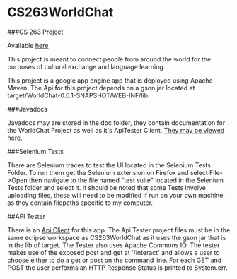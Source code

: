 CS263WorldChat
==============

###CS 263 Project

Available [here](http://www.worldchat263.appspot.com)

This project is meant to connect people from around the world for the purposes of cultural exchange and language learning.  

This project is a google app engine app that is deployed using Apache Maven.  The Api for this project depends on a gson jar located at target/WorldChat-0.0.1-SNAPSHOT/WEB-INF/lib.  

###Javadocs

Javadocs may are stored in the doc folder, they contain documentation for the WorldChat Project as well as it's ApiTester Client.  [They may be viewed here.](http://cs.ucsb.edu/~shayon/CS263/doc/)

###Selenium Tests

There are Selenium traces to test the UI located in the Selenium Tests Folder.  To run them get the Selenium extension on Firefox and select File->Open then navigate to the file named "test suite" located in the Selenium Tests folder and select it.  It should be noted that some Tests involve uploading files, these will need to be modified if run on your own machine, as they contain filepaths specific to my computer.

##API Tester

  There is an [Api Client](https://github.com/Shayon/CS263ApiTester) for this app.  The Api Tester project files must be in the same eclipse workspace as CS263WorldChat as it uses the gson jar that is in the lib of target.  The Tester also uses Apache Commons IO.
  The tester makes use of the exposed post and get at '/interact' and allows a user to choose either to do a get or post on the command line.  For each GET and POST the user performs an HTTP Response Status is printed to System.err.  